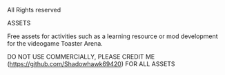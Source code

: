 All Rights reserved

ASSETS

Free assets for activities such as a learning resource or mod development for the videogame Toaster Arena. 

DO NOT USE COMMERCIALLY, PLEASE CREDIT ME (https://github.com/Shadowhawk69420) FOR ALL ASSETS
